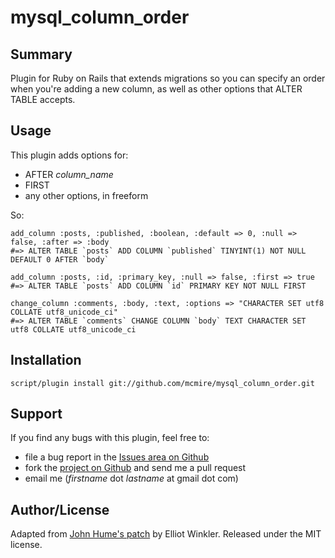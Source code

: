 # mysql_column_order

## Summary

Plugin for Ruby on Rails that extends migrations so you can specify an order when
you're adding a new column, as well as other options that ALTER TABLE accepts.

## Usage

This plugin adds options for:

* AFTER *column_name*
* FIRST
* any other options, in freeform

So:

    add_column :posts, :published, :boolean, :default => 0, :null => false, :after => :body
    #=> ALTER TABLE `posts` ADD COLUMN `published` TINYINT(1) NOT NULL DEFAULT 0 AFTER `body`
    
    add_column :posts, :id, :primary_key, :null => false, :first => true
    #=> ALTER TABLE `posts` ADD COLUMN `id` PRIMARY KEY NOT NULL FIRST
    
    change_column :comments, :body, :text, :options => "CHARACTER SET utf8 COLLATE utf8_unicode_ci"
    #=> ALTER TABLE `comments` CHANGE COLUMN `body` TEXT CHARACTER SET utf8 COLLATE utf8_unicode_ci

## Installation

    script/plugin install git://github.com/mcmire/mysql_column_order.git

## Support

If you find any bugs with this plugin, feel free to:

* file a bug report in the [Issues area on Github](http://github.com/mcmire/mysql_column_order/issues)
* fork the [project on Github](http://github.com/mcmire/mysql_column_order) and send me a pull request
* email me (*firstname* dot *lastname* at gmail dot com)

## Author/License

Adapted from [John Hume's patch](http://elhumidor.blogspot.com/2009/06/specifying-column-order-in-activerecord.html) by Elliot Winkler.
Released under the MIT license.